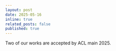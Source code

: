 ```yaml
---
layout: post
date: 2025-05-16
inline: true
related_posts: false
published: true
---
```


Two of our works are accepted by ACL main 2025.
